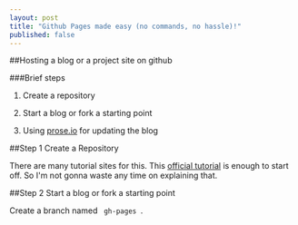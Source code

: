 ```yaml
---
layout: post
title: "Github Pages made easy (no commands, no hassle)!"
published: false
---
```


##Hosting a blog or a project site on github

###Brief steps
1. Create a repository

2. Start a blog or fork a starting point

3. Using [prose.io](http://prose.io) for updating the blog


##Step 1 Create a Repository

There are many tutorial sites for this. This [official tutorial](https://help.github.com/articles/create-a-repo/) is enough to start off. So I'm not gonna waste any time on explaining that. 

##Step 2 Start a blog or fork a starting point

Create a branch named <code> gh-pages </code>.